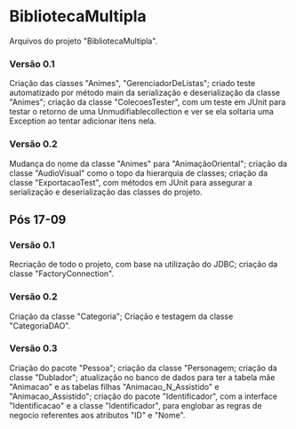 # BibliotecaMultipla

Arquivos do projeto "BibliotecaMultipla".

### Versão 0.1
Criação das classes "Animes", "GerenciadorDeListas";
criado teste automatizado por método main da serialização e deserialização da classe "Animes";
criação da classe "ColecoesTester", com um teste em JUnit para testar o retorno de uma Unmudifiablecollection e ver se ela soltaria uma Exception ao tentar adicionar itens nela.

### Versão 0.2
Mudança do nome da classe "Animes" para "AnimaçãoOriental";
criação da classe "AudioVisual" como o topo da hierarquia de classes;
criação da classe "ExportacaoTest", com métodos em JUnit para assegurar a serialização e deserialização das classes do projeto.

## Pós 17-09

### Versão 0.1
Recriação de todo o projeto, com base na utilização do JDBC;
criação da classe "FactoryConnection".

### Versão 0.2
Criação da classe "Categoria";
Criação e testagem da classe "CategoriaDAO".

### Versão 0.3
Criação do pacote "Pessoa";
criação da classe "Personagem;
criação da classe "Dublador";
atualização no banco de dados para ter a tabela mãe "Animacao" e as tabelas filhas "Animacao_N_Assistido" e "Animacao_Assistido";
criação do pacote "Identificador", com a interface "Identificacao" e a classe "Identificador", para englobar as regras de negocio referentes aos atributos "ID" e "Nome".
